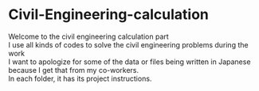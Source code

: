 # Civil-Engineering-calculation  
Welcome to the civil engineering calculation part  
I use all kinds of codes to solve the civil engineering problems during the work  
I want to apologize for some of the data or files being written in Japanese because I get that from my co-workers.  
In each folder, it has its project instructions.
